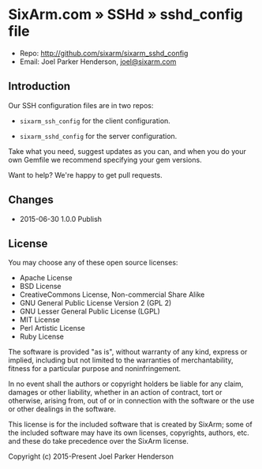 # SixArm.com » SSHd » sshd_config file

* Repo: <http://github.com/sixarm/sixarm_sshd_config>
* Email: Joel Parker Henderson, <joel@sixarm.com>

## Introduction

Our SSH configuration files are in two repos:

  * `sixarm_ssh_config` for the client configuration.

  * `sixarm_sshd_config` for the server configuration.

Take what you need, suggest updates as you can, and when you
do your own Gemfile we recommend specifying your gem versions.

Want to help? We're happy to get pull requests.


## Changes

* 2015-06-30 1.0.0 Publish


## License

You may choose any of these open source licenses:

  * Apache License
  * BSD License
  * CreativeCommons License, Non-commercial Share Alike
  * GNU General Public License Version 2 (GPL 2)
  * GNU Lesser General Public License (LGPL)
  * MIT License
  * Perl Artistic License
  * Ruby License

The software is provided "as is", without warranty of any kind,
express or implied, including but not limited to the warranties of
merchantability, fitness for a particular purpose and noninfringement.

In no event shall the authors or copyright holders be liable for any
claim, damages or other liability, whether in an action of contract,
tort or otherwise, arising from, out of or in connection with the
software or the use or other dealings in the software.

This license is for the included software that is created by SixArm;
some of the included software may have its own licenses, copyrights,
authors, etc. and these do take precedence over the SixArm license.

Copyright (c) 2015-Present Joel Parker Henderson
